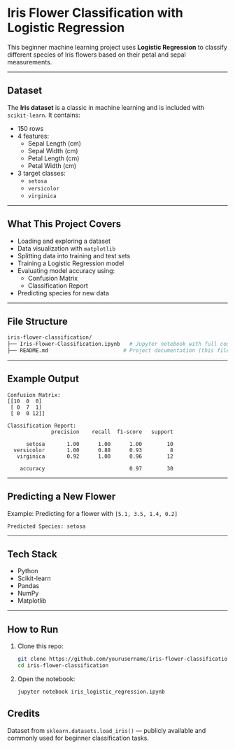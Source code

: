 # Iris Flower Classification with Logistic Regression

This beginner machine learning project uses **Logistic Regression** to classify different species of Iris flowers based on their petal and sepal measurements.

---

## Dataset

The **Iris dataset** is a classic in machine learning and is included with `scikit-learn`. It contains:

- 150 rows
- 4 features:
  - Sepal Length (cm)
  - Sepal Width (cm)
  - Petal Length (cm)
  - Petal Width (cm)
- 3 target classes:
  - `setosa`
  - `versicolor`
  - `virginica`

---

## What This Project Covers

- Loading and exploring a dataset
- Data visualization with `matplotlib`
- Splitting data into training and test sets
- Training a Logistic Regression model
- Evaluating model accuracy using:
  - Confusion Matrix
  - Classification Report
- Predicting species for new data

---

## File Structure

```bash
iris-flower-classification/
├── Iris-Flower-Classification.ipynb   # Jupyter notebook with full code
├── README.md                        # Project documentation (this file)
````

---

## Example Output

```
Confusion Matrix:
[[10  0  0]
 [ 0  7  1]
 [ 0  0 12]]

Classification Report:
              precision    recall  f1-score   support

      setosa       1.00      1.00      1.00        10
  versicolor       1.00      0.88      0.93         8
   virginica       0.92      1.00      0.96        12

    accuracy                           0.97        30
```

---

## Predicting a New Flower

Example: Predicting for a flower with `[5.1, 3.5, 1.4, 0.2]`

```
Predicted Species: setosa
```

---

## Tech Stack

* Python
* Scikit-learn
* Pandas
* NumPy
* Matplotlib

---

## How to Run

1. Clone this repo:

   ```bash
   git clone https://github.com/yourusername/iris-flower-classification.git
   cd iris-flower-classification
   ```

2. Open the notebook:

   ```bash
   jupyter notebook iris_logistic_regression.ipynb
   ```

## Credits

Dataset from `sklearn.datasets.load_iris()` — publicly available and commonly used for beginner classification tasks.

```
